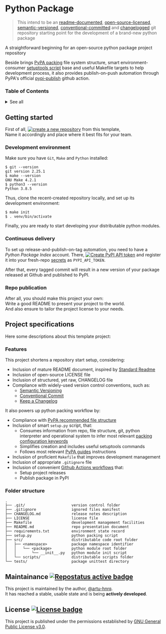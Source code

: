 # Python Package
> This intend to be an [readme-documented][-0], [open-source-licensed][-1], [semantic-versioned][-2],
[conventional-committed][-3] and [changelogged][-4] git repository starting point 
for the development of a brand-new python package

A straightforward beginning for an open-source python package project repository

[-0]: https://www.makeareadme.com/ "Make a README"
[-1]: https://choosealicense.com/licenses/ "Choose a License"
[-2]: https://semver.org/ "Semantic Versioning"
[-3]: https://www.conventionalcommits.org/en/v1.0.0/ "Conventional Commits"
[-4]: https://keepachangelog.com/en/1.0.0/ "Keep a Changelog"
[-5]: https://github.com/RichardLitt/standard-readme/blob/master/spec.md "Standard readme specification"
[-6]: https://www.repostatus.org "Repo maintenance status"

Beside brings [PyPA packing][1] file system structure,
smart environment-consumer [setuptools script][2] base
and useful Makefile targets to help development process,
it also provides publish-on-push automation through
PyPA's official [pypi-publish][3] github action.

[1]: https://packaging.python.org/guides/distributing-packages-using-setuptools/
[2]: https://setuptools.readthedocs.io/en/latest/references/keywords.html
[3]: https://github.com/marketplace/actions/pypi-publish

### Table of Contents
<details>
  <summary>See all</summary>

  * [Getting started](#getting-started)
    * [Development environment](#development-environment)
    * [Continuous delivery](#continuous-delivery)
    * [Repo publication](#repo-publication)
  * [Project specifications](#project-specifications)
    * [Features](#features)
    * [Folder structure](#folder-structure)
  * [Maintenance](#maintenance-)
  * [License](#license-)
    
</details>


## Getting started
First of all, [![create a new repository][B1]][A1] from this template, \
Name it accordingly and place where it best fits for your team.

[B1]: https://img.shields.io/static/v1?label=create%20a%20new%20repository&message=%20&style=social "Create new repository"
[A1]: https://github.com/generic-tree/root/generate "Github repository's template generation URL"

### Development environment
Make sure you have `Git`, `Make` and `Python` installed:

```shell
$ git --version
git version 2.25.1
$ make --version
GNU Make 4.2.1
$ python3 --version
Python 3.8.5
```

Thus, clone the recent-created repository locally,
and set up its development environment:

```shell
$ make init
$ . venv/bin/activate
```

Finally, you are ready to start developing your distributable python modules.

### Continuous delivery
To set up release-and-publish-on-tag automation, you need to have a *Python Package Index* account.
There, [![][B2]][A2] and register it into your fresh-repo [secrets][4]
as `PYPI_API_TOKEN`.

After that, every tagged commit will result in a new version of your package
released at Github and published to PyPI.

[B2]: https://img.shields.io/static/v1?label=create%20an%20API%20token&message=%20&style=social "Create PyPI API token"
[A2]: https://pypi.org/manage/account/token/ "PyPI API token creation URL"
[4]: https://docs.github.com/en/free-pro-team@latest/actions/reference/encrypted-secrets "GitHub Docs: Secrets"

### Repo publication
After all, you should make this project your own: \
Write a good README to present your project to the world. \
And also ensure to tailor the project license to your needs.

[help]: https://gist.github.com/PurpleBooth/109311bb0361f32d87a2 (Check this README template)


## Project specifications
Here some descriptions about this template project:

### Features
This project shortens a repository start setup, considering:

* Inclusion of mature README document, inspired by [Standard Readme][-5]
* Inclusion of open-source LICENSE file
* Inclusion of structured, yet raw, CHANGELOG file
* Compliance with widely-used version control conventions, such as:
    * [Semantic Versioning][-2]
    * [Conventional Commit][-3]
    * [Keep a Changelog][-4]
  
It also powers up python packing workflow by:

* Compliance with [PyPA recommended file structure][1]
* Inclusion of smart `setup.py` script, that:
    * Consumes information from repo, file structure, git, python interpreter and operational system
      to infer most relevant [packing configuration keywords][2]
    * Simplifies creation and includes useful setuptools commands
    * Follows most relevant [PyPA guides][5] instructions
* Inclusion of proficient `Makefile` that improves development management
* Inclusion of appropriate `.gitignore` file
* Inclusion of convenient [Github Actions workflows][6] that:
    * Setup project releases
    * Publish package in PyPI

[5]: https://packaging.python.org/guides/ "PyPA guides"
[6]: https://packaging.python.org/guides/publishing-package-distribution-releases-using-github-actions-ci-cd-workflows/ "Github actions automation"

### Folder structure
```
.
├── .git/                     version control folder
├── .gitignore                ignored files manifest
├── CHANGELOG.md              release notes description
├── LICENSE                   license file
├── Makefile                  development management facilities
├── README.md                 repo presentation document
├── requirements.txt          environment state record
├── setup.py                  python packing script
├── src/                      distributable code root folder
│   ├── <namespace>           package namespace identifier
│   │   └── <package>         python module root folder
│   │       └── __init__.py   python module init script
│   └── scripts/              distributable scripts folder
└── tests/                    package unittest directory
```


## Maintainance [![][B3]][-6]
This project is maintained by the author, [@artu-hnrq](https://github.com/artu-hnrq). \
It has reached a stable, usable state and is being **actively developed**.

[B3]: https://www.repostatus.org/badges/latest/active.svg "Repostatus active badge"


## License [![][B4]][6]
This project is published under the permissions established by [GNU General Public License v3.0][6].

[B4]: https://img.shields.io/github/license/artu-hnrq/Django_GoogleAppEngine_Template?color=green "License badge"
[6]: https://choosealicense.com/licenses/gpl-3.0/ "GPL 3.0 License description"

